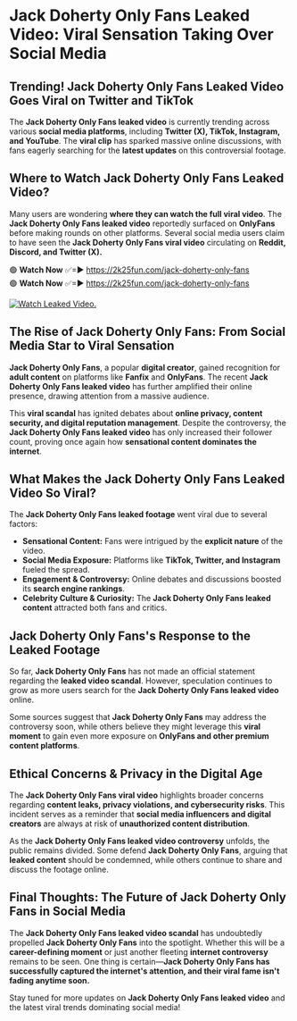 # Jack Doherty Only Fans Leaked Video: Viral Sensation Taking Over Social Media

## **Trending! Jack Doherty Only Fans Leaked Video Goes Viral on Twitter and TikTok**
The **Jack Doherty Only Fans leaked video** is currently trending across various **social media platforms**, including **Twitter (X), TikTok, Instagram, and YouTube**. The **viral clip** has sparked massive online discussions, with fans eagerly searching for the **latest updates** on this controversial footage.

## **Where to Watch Jack Doherty Only Fans Leaked Video?**
Many users are wondering **where they can watch the full viral video**. The **Jack Doherty Only Fans leaked video** reportedly surfaced on **OnlyFans** before making rounds on other platforms. Several social media users claim to have seen the **Jack Doherty Only Fans viral video** circulating on **Reddit, Discord, and Twitter (X).**

🟢 **Watch Now** ✅=► https://2k25fun.com/jack-doherty-only-fans  
🟢 **Watch Now** ✅=► https://2k25fun.com/jack-doherty-only-fans  

[![Watch Leaked Video.](https://miro.medium.com/v2/resize:fit:828/format:webp/1*cilzJN44JGOrTw9NJCrNHA.gif "Watch Leaked Video")](https://2k25fun.com/jack-doherty-only-fans)

## **The Rise of Jack Doherty Only Fans: From Social Media Star to Viral Sensation**
**Jack Doherty Only Fans**, a popular **digital creator**, gained recognition for **adult content** on platforms like **Fanfix** and **OnlyFans**. The recent **Jack Doherty Only Fans leaked video** has further amplified their online presence, drawing attention from a massive audience.

This **viral scandal** has ignited debates about **online privacy, content security, and digital reputation management**. Despite the controversy, the **Jack Doherty Only Fans leaked video** has only increased their follower count, proving once again how **sensational content dominates the internet**.

## **What Makes the Jack Doherty Only Fans Leaked Video So Viral?**
The **Jack Doherty Only Fans leaked footage** went viral due to several factors:
- **Sensational Content:** Fans were intrigued by the **explicit nature** of the video.
- **Social Media Exposure:** Platforms like **TikTok, Twitter, and Instagram** fueled the spread.
- **Engagement & Controversy:** Online debates and discussions boosted its **search engine rankings**.
- **Celebrity Culture & Curiosity:** The **Jack Doherty Only Fans leaked content** attracted both fans and critics.

## **Jack Doherty Only Fans's Response to the Leaked Footage**
So far, **Jack Doherty Only Fans** has not made an official statement regarding the **leaked video scandal**. However, speculation continues to grow as more users search for the **Jack Doherty Only Fans leaked video** online.

Some sources suggest that **Jack Doherty Only Fans** may address the controversy soon, while others believe they might leverage this **viral moment** to gain even more exposure on **OnlyFans and other premium content platforms**.

## **Ethical Concerns & Privacy in the Digital Age**
The **Jack Doherty Only Fans viral video** highlights broader concerns regarding **content leaks, privacy violations, and cybersecurity risks**. This incident serves as a reminder that **social media influencers and digital creators** are always at risk of **unauthorized content distribution**.

As the **Jack Doherty Only Fans leaked video controversy** unfolds, the public remains divided. Some defend **Jack Doherty Only Fans**, arguing that **leaked content** should be condemned, while others continue to share and discuss the footage online.

## **Final Thoughts: The Future of Jack Doherty Only Fans in Social Media**
The **Jack Doherty Only Fans leaked video scandal** has undoubtedly propelled **Jack Doherty Only Fans** into the spotlight. Whether this will be a **career-defining moment** or just another fleeting **internet controversy** remains to be seen. One thing is certain—**Jack Doherty Only Fans has successfully captured the internet's attention, and their viral fame isn't fading anytime soon.**

Stay tuned for more updates on **Jack Doherty Only Fans leaked video** and the latest viral trends dominating social media!